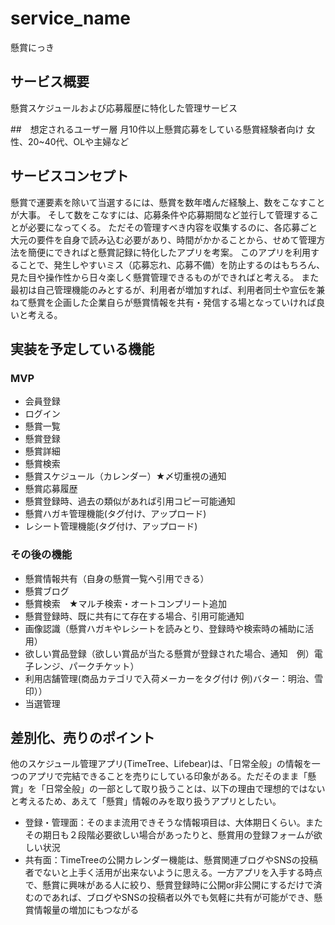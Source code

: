 # service_name
懸賞にっき


## サービス概要
懸賞スケジュールおよび応募履歴に特化した管理サービス

##　想定されるユーザー層
月10件以上懸賞応募をしている懸賞経験者向け
女性、20~40代、OLや主婦など

## サービスコンセプト
懸賞で運要素を除いて当選するには、懸賞を数年嗜んだ経験上、数をこなすことが大事。
そして数をこなすには、応募条件や応募期間など並行して管理することが必要になってくる。
ただその管理すべき内容を収集するのに、各応募ごと大元の要件を自身で読み込む必要があり、時間がかかることから、せめて管理方法を簡便にできればと懸賞記録に特化したアプリを考案。
このアプリを利用することで、発生しやすいミス（応募忘れ、応募不備）を防止するのはもちろん、見た目や操作性から日々楽しく懸賞管理できるものができればと考える。
また最初は自己管理機能のみとするが、利用者が増加すれば、利用者同士や宣伝を兼ねて懸賞を企画した企業自らが懸賞情報を共有・発信する場となっていければ良いと考える。

## 実装を予定している機能
### MVP
* 会員登録
* ログイン
* 懸賞一覧
* 懸賞登録
* 懸賞詳細
* 懸賞検索
* 懸賞スケジュール（カレンダー）★〆切重視の通知
* 懸賞応募履歴
* 懸賞登録時、過去の類似があれば引用コピー可能通知
* 懸賞ハガキ管理機能(タグ付け、アップロード)
* レシート管理機能(タグ付け、アップロード)

### その後の機能
* 懸賞情報共有（自身の懸賞一覧へ引用できる）
* 懸賞ブログ
* 懸賞検索　★マルチ検索・オートコンプリート追加
* 懸賞登録時、既に共有にて存在する場合、引用可能通知
* 画像認識（懸賞ハガキやレシートを読みとり、登録時や検索時の補助に活用）
* 欲しい賞品登録（欲しい賞品が当たる懸賞が登録された場合、通知　例）電子レンジ、パークチケット）
* 利用店舗管理(商品カテゴリで入荷メーカーをタグ付け 例)バター：明治、雪印））
* 当選管理

## 差別化、売りのポイント
他のスケジュール管理アプリ(TimeTree、Lifebear)は、「日常全般」の情報を一つのアプリで完結できることを売りにしている印象がある。ただそのまま「懸賞」を「日常全般」の一部として取り扱うことは、以下の理由で理想的ではないと考えるため、あえて「懸賞」情報のみを取り扱うアプリとしたい。

* 登録・管理面：そのまま流用できそうな情報項目は、大体期日くらい。またその期日も２段階必要欲しい場合があったりと、懸賞用の登録フォームが欲しい状況
* 共有面：TimeTreeの公開カレンダー機能は、懸賞関連ブログやSNSの投稿者でないと上手く活用が出来ないように思える。一方アプリを入手する時点で、懸賞に興味がある人に絞り、懸賞登録時に公開or非公開にするだけで済むのであれば、ブログやSNSの投稿者以外でも気軽に共有が可能ができ、懸賞情報量の増加にもつながる
